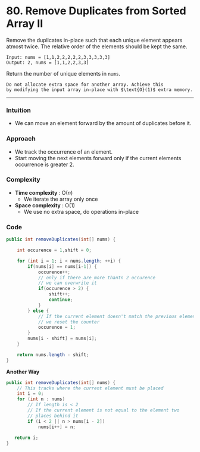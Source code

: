 # 80. Remove Duplicates from Sorted Array II

Remove the duplicates in-place such that each unique element appears atmost twice. The relative order of the elements should be kept the same.

```
Input: nums = [1,1,2,2,2,2,2,3,3,3,3,3]
Output: 2, nums = [1,1,2,2,3,3]
```

Return the number of unique elements in `nums`.

```ad-attention
Do not allocate extra space for another array. Achieve this by modifying the input array in-place with $\text{O}(1)$ extra memory.
```

***

### Intuition

* We can move an element forward by the amount of duplicates before it.

### Approach

* We track the occurrence of an element.
* Start moving the next elements forward only if the current elements occurrence is greater 2.

### Complexity

* **Time complexity** : $\text{O}(n)$
  * We iterate the array only once
* **Space complexity** : $\text{O}(1)$
  * We use no extra space, do operations in-place

### Code

```java
public int removeDuplicates(int[] nums) {

	int occurence = 1,shift = 0;

	for (int i = 1; i < nums.length; ++i) {
		if(nums[i] == nums[i-1]) {
			occurence++;
			// only if there are more thantn 2 occurence
			// we can overwrite it  
			if(occurence > 2) {
				shift++;
				continue;
			}
		} else {
			// If the current element doesn't match the previous element
			// we reset the counter
			occurence = 1;
		}
		nums[i - shift] = nums[i];
	}

	return nums.length - shift;
}
```

**Another Way**

```java
public int removeDuplicates(int[] nums) {
	// This tracks where the current element must be placed
	int i = 0;
	for (int n : nums)
		// If length is < 2 
		// If the current element is not equal to the element two 
		// places behind it
		if (i < 2 || n > nums[i - 2])
	        nums[i++] = n;
	        
   return i;
}
```
